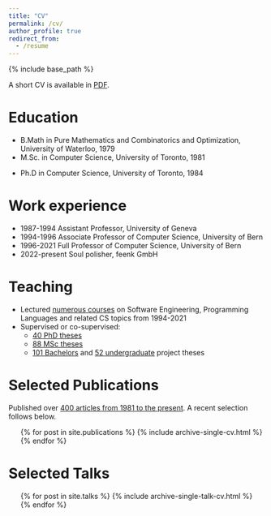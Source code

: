 ```yaml
---
title: "CV"
permalink: /cv/
author_profile: true
redirect_from:
  - /resume
---
```


{% include base_path %}

A short CV is available in [PDF](/files/oncv.pdf).

# Education

- B.Math in Pure Mathematics and Combinatorics and Optimization, University of Waterloo, 1979
- M.Sc. in Computer Science, University of Toronto, 1981
* Ph.D in Computer Science, University of Toronto, 1984

# Work experience

- 1987-1994 Assistant Professor, University of Geneva
- 1994-1996 Associate Professor of Computer Science, University of Bern
- 1996-2021 Full Professor of Computer Science, University of Bern
- 2022-present Soul polisher, feenk GmbH

# Teaching

- Lectured [numerous courses](/teaching) on Software Engineering, Programming Languages and related CS topics from 1994-2021
- Supervised or co-supervised:
	- [40 PhD theses](https://scg.unibe.ch/assets/scgbib/?query=scg-phd&filter=Year)
	- [88 MSc theses](https://scg.unibe.ch/assets/scgbib/?query=scg-msc&filter=Year)
	- [101 Bachelors](https://scg.unibe.ch/assets/scgbib/?query=scg-bp&filter=Year)
	and [52 undergraduate](https://scg.unibe.ch/assets/scgbib/?query=scg-ip&filter=Year) project theses

# Selected Publications

Published over [400 articles from 1981 to the present](/publications).
A recent selection follows below.

  <ul>{% for post in site.publications %}
    {% include archive-single-cv.html %}
  {% endfor %}</ul>
  
# Selected Talks

  <ul>{% for post in site.talks %}
    {% include archive-single-talk-cv.html %}
  {% endfor %}</ul>
  

  

